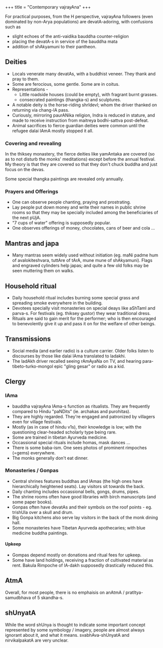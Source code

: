 +++
title = "Contemporary vajrayAna"
+++

For practical purposes, from the H perspective, vajrayAna followers (even dominated by non-Arya populations) are devatA-adoring, with confusions such as 

- slight echoes of the anti-vaidika bauddha counter-religion
- placing the devatA-s in service of the bauddha mata
- addition of shAkyamuni to their pantheon. 

## Deities

- Locals venerate many devatAs, with a buddhist veneer. They thank and pray to them.
- Some are ferocious, some gentle. Some are in coitus.
- Representations - 
  - Little roadside houses (could be empty), with fragrant burnt grasses.
  - consecrated paintings (thangka-s) and sculptures.
- A notable deity is the horse-riding shrIdevI; whom the driver thanked on returning via chang-lA pass.
- Curiously, mirroring paurANika religion, Indra is reduced in stature, and made to receive instruction from maitreya bodhi-sattva post-defeat.
- Animal sacrifices to fierce guardian deities were common until the refugee dalai lAmA mostly stopped it all.


### Covering and revealing
In the thiksey monastery, the fierce deities like yamAntaka are covered (so as to not disturb the monks' meditations) except before the annual festival. My theory is that they are covered so that they don't chuck buddha and just focus on the devas.

Some special thangka paintings are revealed only annually.

### Prayers and Offerings
- One can observe people chanting, praying and prostrating.
- Lay people put down money and write their names in public shrine rooms so that they may be specially included among the beneficiaries of the next pUjA.
- "7 cups of water" offering is supposedly popular.
- One observes offerings of money, chocolates, cans of beer and cola ...

## Mantras and japa
- Many mantras seem widely used without initiation (eg. maNi padme hum of avalokiteshvara, tuttAre of tArA, mune mune of shAkyamuni). Flags and engraved cylinders help japas; and quite a few old folks may be seen muttering them on walks.

## Household ritual
- Daily household ritual includes burning some special grass and spreading smoke everywhere in the building.
- Devotees specially visit monasteries on special deays like aShTamI and parva-s. For festivals (eg. thiksey gustor) they wear traditional dress.
- Rituals are said to gain merit for the performer; who is then encouraged to benevolently give it up and pass it on for the welfare of other beings.

## Transmissions
- Social media (and earlier radio) is a culture carrier. Older folks listen to discourses by those like dalai lAma translated to ladakhi. 
- The ladAkh driver recalled seeing rAmAyaNa on TV, and hearing para-tibeto-turko-mongol epic "gling gesar" or radio as a kid.


## Clergy
### lAma
- bauddha vajrayAna lAma-s function as ritualists. They are frequently compared to Hindu "paNDits" (ie. archakas and purohitas).
- They are highly regarded. They're engaged and patronized by villagers even for village festivals. 
- Mostly (as in case of hindu v1s), their knowledge is low; with the questioning clear-headed scholarly type being rare.
- Some are trained in tibetan Ayurveda medicine.
- Occassional special rituals include homas, mask dances ...
- There is some baba-ism. One sees photos of prominent rimpoches (=gems) everywhere.
- The monks generally don't eat dinner.

### Monasteries / Gonpas
- Central shrines features buddhas and lAmas (the high ones have hierarchically heightened seats). Lay visitors sit towards the back.
- Daily chanting includes occassional bells, gongs, drums, pipes.
- The shrine rooms often have good libraries with birch manuscripts (and some paper books).
- Gonpas often have devatAs and their symbols on the roof points - eg. trishUla over a skull and drum.
- Big Gonpa kitchens also serve lay visitors in the back of the monk dining hall.
- Some monasteries have Tibetan Ayurveda apothecaries; with blue medicine buddha paintings.

#### Upkeep
- Gompas depend mostly on donations and ritual fees for upkeep.
- Some have land holdings, receiving a fraction of cultivated material as rent. Bakula Rimpoche of lA-dakh supposedly drastically reduced this.


## AtmA
Overall, for most people, there is no emphaisis on anAtmA / pratItya-samudbhava of 5 skandha-s. 

## shUnyatA
While the word shUnya is thought to indicate some important concept represented by some symbology / imagery, people are almost always ignorant about it, and what it means. svabhAva-shUnyatA and nirvikalpakatA are very unclear.
